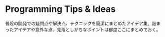# Programming Tips & Ideas

普段の開発での疑問点や解決点、テクニックを簡潔にまとめたアイデア集。詰まったアイデアや意外な点、見落としがちなポイントは都度ここにまとめておく。